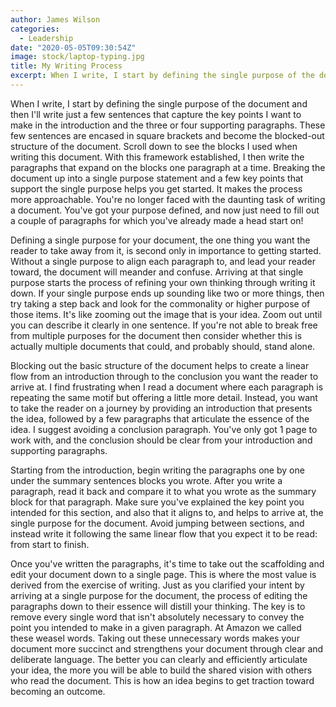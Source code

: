 ```yaml
---
author: James Wilson
categories:
  - Leadership
date: "2020-05-05T09:30:54Z"
image: stock/laptop-typing.jpg
title: My Writing Process
excerpt: When I write, I start by defining the single purpose of the document and then I'll write just a few sentences that capture the key points I want to make in the introduction and the three or four supporting paragraphs. These few sentences are encased in square brackets and become the blocked-out structure of the document. Scroll down to see the blocks I used when writing this document. With this framework established, I then write the paragraphs that expand on the blocks one paragraph at a time.
---
```


When I write, I start by defining the single purpose of the document and then I'll write just a few sentences that capture the key points I want to make in the introduction and the three or four supporting paragraphs. These few sentences are encased in square brackets and become the blocked-out structure of the document. Scroll down to see the blocks I used when writing this document. With this framework established, I then write the paragraphs that expand on the blocks one paragraph at a time. Breaking the document up into a single purpose statement and a few key points that support the single purpose helps you get started. It makes the process more approachable. You're no longer faced with the daunting task of writing a document. You've got your purpose defined, and now just need to fill out a couple of paragraphs for which you've already made a head start on!

Defining a single purpose for your document, the one thing you want the reader to take away from it, is second only in importance to getting started. Without a single purpose to align each paragraph to, and lead your reader toward, the document will meander and confuse. Arriving at that single purpose starts the process of refining your own thinking through writing it down. If your single purpose ends up sounding like two or more things, then try taking a step back and look for the commonality or higher purpose of those items. It's like zooming out the image that is your idea. Zoom out until you can describe it clearly in one sentence. If you're not able to break free from multiple purposes for the document then consider whether this is actually multiple documents that could, and probably should, stand alone.

Blocking out the basic structure of the document helps to create a linear flow from an introduction through to the conclusion you want the reader to arrive at. I find frustrating when I read a document where each paragraph is repeating the same motif but offering a little more detail. Instead, you want to take the reader on a journey by providing an introduction that presents the idea, followed by a few paragraphs that articulate the essence of the idea. I suggest avoiding a conclusion paragraph. You've only got 1 page to work with, and the conclusion should be clear from your introduction and supporting paragraphs.

Starting from the introduction, begin writing the paragraphs one by one under the summary sentences blocks you wrote. After you write a paragraph, read it back and compare it to what you wrote as the summary block for that paragraph. Make sure you've explained the key point you intended for this section, and also that it aligns to, and helps to arrive at, the single purpose for the document. Avoid jumping between sections, and instead write it following the same linear flow that you expect it to be read: from start to finish.

Once you've written the paragraphs, it's time to take out the scaffolding and edit your document down to a single page. This is where the most value is derived from the exercise of writing. Just as you clarified your intent by arriving at a single purpose for the document, the process of editing the paragraphs down to their essence will distill your thinking. The key is to remove every single word that isn't absolutely necessary to convey the point you intended to make in a given paragraph. At Amazon we called these weasel words. Taking out these unnecessary words makes your document more succinct and strengthens your document through clear and deliberate language. The better you can clearly and efficiently articulate your idea, the more you will be able to build the shared vision with others who read the document. This is how an idea begins to get traction toward becoming an outcome.
